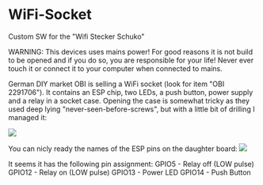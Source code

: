 # WiFi-Socket
Custom SW for the "Wifi Stecker Schuko"

WARNING: This devices uses mains power! For good reasons it is not build to be opened and if you do so, you are responsible for your life! Never ever touch it or connect it to your computer when connected to mains.

German DIY market OBI is selling a WiFi socket (look for item "OBI 2291706"). It contains an ESP chip, two LEDs, a push button, power supply and a relay in a socket case. Opening the case is somewhat tricky as they used deep lying "never-seen-before-screws", but with a little bit of drilling I managed it:

<img src="https://raw.githubusercontent.com/martin-ger/WiFi-Socket/master/IMG_20180221_130652_s.jpg">

You can nicly ready the names of the ESP pins on the daughter board:
<img src="https://raw.githubusercontent.com/martin-ger/WiFi-Socket/master/IMG_20180221_131028_s.jpg">

It seems it has the following pin assignment:
GPIO5  - Relay off (LOW pulse)
GPIO12 - Relay on (LOW pulse)
GPIO13 - Power LED
GPIO14 - Push Button

